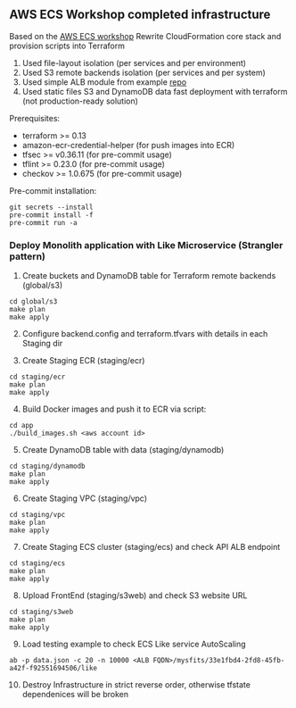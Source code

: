 ## AWS ECS Workshop completed infrastructure

Based on the [AWS ECS workshop](https://github.com/spugachev/amazon-ecs-mythicalmysfits-workshop)
Rewrite CloudFormation core stack and provision scripts into Terraform

1) Used file-layout isolation (per services and per environment)
2) Used S3 remote backends isolation (per services and per system)
3) Used simple ALB module from example [repo](https://github.com/silazare/terraform-aws-example/tree/master/modules/alb)
4) Used static files S3 and DynamoDB data fast deployment with terraform (not production-ready solution)

Prerequisites:
* terraform >= 0.13
* amazon-ecr-credential-helper (for push images into ECR)
* tfsec >= v0.36.11 (for pre-commit usage)
* tflint >= 0.23.0 (for pre-commit usage)
* checkov >= 1.0.675 (for pre-commit usage)

Pre-commit installation:
```shell
git secrets --install
pre-commit install -f
pre-commit run -a
```

### Deploy Monolith application with Like Microservice (Strangler pattern)

1) Create buckets and DynamoDB table for Terraform remote backends (global/s3)

```shell
cd global/s3
make plan
make apply
```

2) Configure backend.config and terraform.tfvars with details in each Staging dir

3) Create Staging ECR (staging/ecr)

```shell
cd staging/ecr
make plan
make apply
```

4) Build Docker images and push it to ECR via script:
```
cd app
./build_images.sh <aws account id>
```

5) Create DynamoDB table with data (staging/dynamodb)

```shell
cd staging/dynamodb
make plan
make apply
```

6) Create Staging VPC (staging/vpc)

```shell
cd staging/vpc
make plan
make apply
```

7) Create Staging ECS cluster (staging/ecs) and check API ALB endpoint

```shell
cd staging/ecs
make plan
make apply
```

8) Upload FrontEnd (staging/s3web) and check S3 website URL

```shell
cd staging/s3web
make plan
make apply
```

9) Load testing example to check ECS Like service AutoScaling

```shell
ab -p data.json -c 20 -n 10000 <ALB FQDN>/mysfits/33e1fbd4-2fd8-45fb-a42f-f92551694506/like
```

10) Destroy Infrastructure in strict reverse order, otherwise tfstate dependenices will be broken
